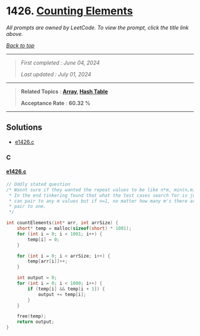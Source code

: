 # 1426. [Counting Elements](<https://leetcode.com/problems/counting-elements>)

*All prompts are owned by LeetCode. To view the prompt, click the title link above.*

*[Back to top](<../README.md>)*

------

> *First completed : June 04, 2024*
>
> *Last updated : July 01, 2024*

------

> **Related Topics** : **[Array](<by_topic/Array.md>), [Hash Table](<by_topic/Hash Table.md>)**
>
> **Acceptance Rate** : **60.32 %**

------

## Solutions

- [e1426.c](<../my-submissions/e1426.c>)
### C
#### [e1426.c](<../my-submissions/e1426.c>)
```C
// Oddly stated question
/* Wasnt sure if they wanted the repeat values to be like n*m, min(n,m), or whatnot
 * In the end tinkering found that what the test cases search for is just n as in n
 * can pair to any m values but if n=1, no matter how many m's there are n can only
 * pair to one.
 */

int countElements(int* arr, int arrSize) {
    short* temp = malloc(sizeof(short) * 1001);
    for (int i = 0; i < 1001; i++) {
        temp[i] = 0;
    }

    for (int i = 0; i < arrSize; i++) {
        temp[arr[i]]++;
    }

    int output = 0;
    for (int i = 0; i < 1000; i++) {
        if (temp[i] && temp[i + 1]) {
            output += temp[i];
        }
    }

    free(temp);
    return output;
}
```

